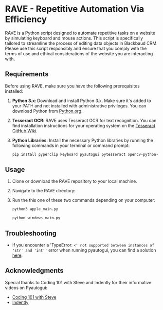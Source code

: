 # RAVE - Repetitive Automation Via Efficiency

RAVE is a Python script designed to automate repetitive tasks on a website by simulating keyboard and mouse actions. This script is specifically tailored to streamline the process of editing data objects in Blackbaud CRM. Please use this script responsibly and ensure that you comply with the terms of use and ethical considerations of the website you are interacting with.

## Requirements

Before using RAVE, make sure you have the following prerequisites installed:

1. **Python 3.x**: Download and install Python 3.x. Make sure it's added to your PATH and not installed with administrative privileges. You can download Python from [Python.org](https://www.python.org/downloads/).

2. **Tesseract OCR**: RAVE uses Tesseract OCR for text recognition. You can find installation instructions for your operating system on the [Tesseract GitHub Wiki](https://github.com/UB-Mannheim/tesseract/wiki).

3. **Python Libraries**: Install the necessary Python libraries by running the following commands in your terminal or command prompt:

   ```bash
   pip install pyperclip keyboard pyautogui pytesseract opencv-python-headless
   ```

## Usage

1. Clone or download the RAVE repository to your local machine.

2. Navigate to the RAVE directory:

3. Run the this one of these two commands depending on your computer:

   ```bash
   python3 apple_main.py
   ```

   ```bash
   python windows_main.py
   ```

## Troubleshooting

- If you encounter a 'TypeError: `<' not supported between instances of 'str' and 'int''` error when running pyautogui, you can find a solution [here](https://stackoverflow.com/questions/76361049/how-to-fix-typeerror-not-supported-between-instances-of-str-and-int-wh/76383784#76383784).

## Acknowledgments

Special thanks to Coding 101 with Steve and Indently for their informative videos on Pyautogui:

- [Coding 101 with Steve](https://www.youtube.com/watch?v=qIJpBz6R2Uw)
- [Indently](https://www.youtube.com/watch?v=cZQDO0ktnrw)
